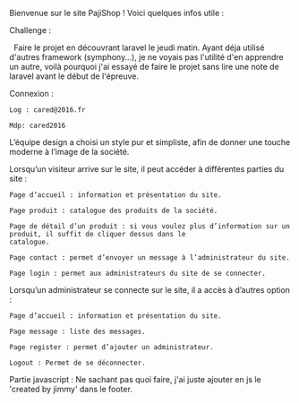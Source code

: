 
Bienvenue sur le site PajiShop ! 
Voici quelques infos utile :

  Challenge :
  
    Faire le projet en découvrant laravel le jeudi matin. Ayant déja utilisé d'autres framework (symphony...), je ne voyais
    pas l'utilité d'en apprendre un autre, voilà pourquoi j'ai essayé de faire le projet sans lire une note de laravel avant
    le début de l'épreuve.
   
  Connexion :

    Log : cared@2016.fr

    Mdp: cared2016


  L’équipe design a choisi un style pur et simpliste, afin de donner une touche moderne à l’image de la société. 
  
  Lorsqu’un visiteur arrive sur le site, il peut accéder à différentes parties du site : 
  
    Page d’accueil : information et présentation du site.
    
    Page produit : catalogue des produits de la société. 
    
    Page de détail d’un produit : si vous voulez plus d’information sur un produit, il suffit de cliquer dessus dans le  
    catalogue.
    
    Page contact : permet d’envoyer un message à l’administrateur du site.
    
    Page login : permet aux administrateurs du site de se connecter. 
    
  Lorsqu’un administrateur se connecte sur le site, il a accès à d’autres option :
  
    Page d’accueil : information et présentation du site.
    
    Page message : liste des messages.
    
    Page register : permet d’ajouter un administrateur.
    
    Logout : Permet de se déconnecter. 
    
 Partie javascript : Ne sachant pas quoi faire, j'ai juste ajouter en js le 'created by jimmy' dans le footer.



